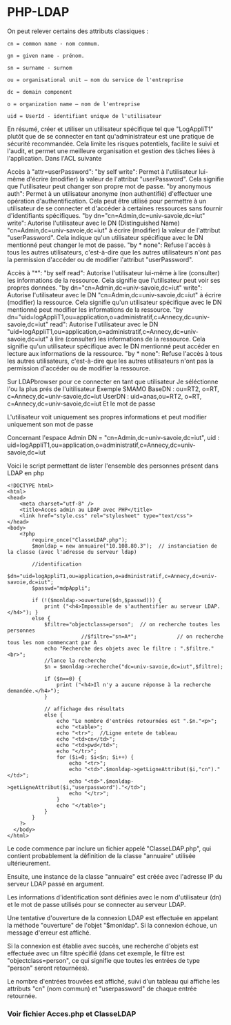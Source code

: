 # PHP-LDAP

On peut relever certains des attributs classiques :
```
cn = common name - nom commum.

gn = given name - prénom.

sn = surname - surnom

ou = organisational unit – nom du service de l'entreprise

dc = domain component

o = organization name – nom de l'entreprise

uid = UserId - identifiant unique de l'utilisateur

```
En résumé, créer et utiliser un utilisateur spécifique tel que "LogAppliT1" plutôt que de se connecter en tant qu'administrateur est une pratique de sécurité recommandée. Cela limite les risques potentiels, facilite le suivi et l'audit, et permet une meilleure organisation et gestion des tâches liées à l'application.
Dans l'ACL suivante 


Accès à "attr=userPassword":
        "by self write": Permet à l'utilisateur lui-même d'écrire (modifier) la valeur de l'attribut "userPassword". Cela signifie que l'utilisateur peut changer son propre mot de passe.
        "by anonymous auth": Permet à un utilisateur anonyme (non authentifié) d'effectuer une opération d'authentification. Cela peut être utilisé pour permettre à un utilisateur de se connecter et d'accéder à certaines ressources sans fournir d'identifiants spécifiques.
        "by dn="cn=Admin,dc=univ-savoie,dc=iut" write": Autorise l'utilisateur avec le DN (Distinguished Name) "cn=Admin,dc=univ-savoie,dc=iut" à écrire (modifier) la valeur de l'attribut "userPassword". Cela indique qu'un utilisateur spécifique avec le DN mentionné peut changer le mot de passe.
        "by * none": Refuse l'accès à tous les autres utilisateurs, c'est-à-dire que les autres utilisateurs n'ont pas la permission d'accéder ou de modifier l'attribut "userPassword".

 Accès à "*":
        "by self read": Autorise l'utilisateur lui-même à lire (consulter) les informations de la ressource. Cela signifie que l'utilisateur peut voir ses propres données.
        "by dn="cn=Admin,dc=univ-savoie,dc=iut" write": Autorise l'utilisateur avec le DN "cn=Admin,dc=univ-savoie,dc=iut" à écrire (modifier) la ressource. Cela signifie qu'un utilisateur spécifique avec le DN mentionné peut modifier les informations de la ressource.
        "by dn="uid=logAppliT1,ou=application,o=administratif,c=Annecy,dc=univ-savoie,dc=iut" read": Autorise l'utilisateur avec le DN "uid=logAppliT1,ou=application,o=administratif,c=Annecy,dc=univ-savoie,dc=iut" à lire (consulter) les informations de la ressource. Cela signifie qu'un utilisateur spécifique avec le DN mentionné peut accéder en lecture aux informations de la ressource.
        "by * none": Refuse l'accès à tous les autres utilisateurs, c'est-à-dire que les autres utilisateurs n'ont pas la permission d'accéder ou de modifier la ressource.
        
        
Sur LDAPbrowser pour ce connecter en tant que utilisateur
Je séléctionne l'ou la plus prés de l'uitilisateur
Exemple SMAMO
BaseDN : ou=RT2, o=RT, c=Annecy,dc=univ-savoie,dc=iut
UserDN : uid=anas,ou=RT2, o=RT, c=Annecy,dc=univ-savoie,dc=iut
Et le mot de passe

L'utilisateur voit uniquement ses propres informations et peut modifier uniquement son mot de passe

Concernant l'espace Admin
DN  = "cn=Admin,dc=univ-savoie,dc=iut",
uid : uid=logAppliT1,ou=application,o=administratif,c=Annecy,dc=univ-savoie,dc=iut

Voici le script permettant de lister l'ensemble des personnes présent dans LDAP en php
```
<!DOCTYPE html>
<html>
<head>
	<meta charset="utf-8" />
	<title>Acces admin au LDAP avec PHP</title>
	<link href="style.css" rel="stylesheet" type="text/css">
</head>
<body>
    <?php
        require_once("ClasseLDAP.php");
        $monldap = new annuaire("10.108.80.3");  // instanciation de la classe (avec l'adresse du serveur ldap)

        //identification
        $dn="uid=logAppliT1,ou=application,o=administratif,c=Annecy,dc=univ-savoie,dc=iut";
        $passwd="mdpAppli";

        if (!($monldap->ouverture($dn,$passwd))) {
			print ("<h4>Impossible de s'authentifier au serveur LDAP.</h4>"); }
        else {
			$filtre="objectclass=person";  // on recherche toutes les personnes
                        //$filtre="sn=A*";             // on recherche tous les nom commencant par A
			echo "Recherche des objets avec le filtre : ".$filtre."<br>";
			//lance la recherche
			$n = $monldap->recherche("dc=univ-savoie,dc=iut",$filtre);

			if ($n==0) {
				print ("<h4>Il n'y a aucune réponse à la recherche demandée.</h4>");
			}

			// affichage des résultats
			else {
				echo "Le nombre d'entrées retournées est ".$n."<p>";
				echo "<table>";
				echo "<tr>";  //Ligne entete de tableau
				echo "<td>cn</td>";
				echo "<td>pwd</td>";
				echo "</tr>";
				for ($i=0; $i<$n; $i++) {
					echo "<tr>";
					echo "<td>".$monldap->getLigneAttribut($i,"cn")."</td>";
					echo "<td>".$monldap->getLigneAttribut($i,"userpassword")."</td>";
					echo "</tr>";
				}
				echo "</table>";
			}
        }
    ?>
  </body>
</html>
```
Le code commence par inclure un fichier appelé "ClasseLDAP.php", qui contient probablement la définition de la classe "annuaire" utilisée ultérieurement.

Ensuite, une instance de la classe "annuaire" est créée avec l'adresse IP du serveur LDAP passé en argument.

Les informations d'identification sont définies avec le nom d'utilisateur (dn) et le mot de passe utilisés pour se connecter au serveur LDAP.

Une tentative d'ouverture de la connexion LDAP est effectuée en appelant la méthode "ouverture" de l'objet "$monldap". Si la connexion échoue, un message d'erreur est affiché.

Si la connexion est établie avec succès, une recherche d'objets est effectuée avec un filtre spécifié (dans cet exemple, le filtre est "objectclass=person", ce qui signifie que toutes les entrées de type "person" seront retournées).

Le nombre d'entrées trouvées est affiché, suivi d'un tableau qui affiche les attributs "cn" (nom commun) et "userpassword" de chaque entrée retournée.

### Voir fichier Acces.php et ClasseLDAP

